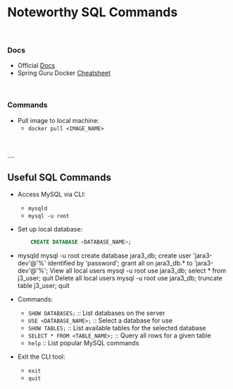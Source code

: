 # Noteworthy SQL Commands

<br>

### Docs
* Official [Docs](https://docs.docker.com/)
* Spring Guru Docker [Cheatsheet](
https://springframework.guru/docker-cheat-sheet-for-spring-devlopers/)

<br>

### Commands
* Pull image to local machine:
    * `docker pull <IMAGE_NAME>`

<br>




....

## Useful SQL Commands
* Access MySQL via CLI:
    * `mysqld`
    * `mysql -u root`
* Set up local database:
    ```sql
        CREATE DATABASE <DATABASE_NAME>;
    ```


* mysqld
mysql -u root
create database jara3_db;
create user 'jara3-dev'@'%' identified by 'password';
grant all on jara3_db.* to 'jara3-dev'@'%';
View all local users
mysql -u root
use jara3_db;
select * from j3_user;
quit
Delete all local users
mysql -u root
use jara3_db;
truncate table j3_user;
quit


* Commands:
    * `SHOW DATABASES;` :: List databases on the server
    * `USE <DATABASE_NAME>;` :: Select a database for use
    * `SHOW TABLES;` :: List available tables for the selected database
    * `SELECT * FROM <TABLE_NAME>;` :: Query all rows for a given table
    * `help` :: List popular MySQL commands
* Exit the CLI tool:
    * `exit`
    * `quit`